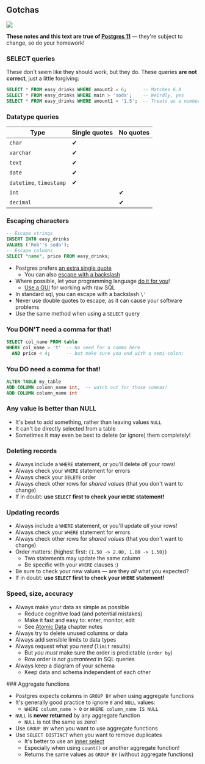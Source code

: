 ## Gotchas

![](./img/gotchas.jpg)

**These notes and this text are true of [Postgres 11](https://www.postgresql.org/docs/11/)** — they're subject to change, so do your homework!


### SELECT queries

These don't seem like they should work, but they do. These queries **are not correct**, just a little forgiving:

```sql
SELECT * FROM easy_drinks WHERE amount2 = 6;      -- Matches 6.0
SELECT * FROM easy_drinks WHERE main > 'soda';    -- Weirdly, yes
SELECT * FROM easy_drinks WHERE amount1 = '1.5';  -- Treats as a number
```

### Datatype queries

| Type                    | Single quotes | No quotes |
| ----------------------- | ------------- | --------- |
| `char`                  | ✔             |           |
| `varchar`               | ✔             |           |
| `text`                  | ✔             |           |
| `date`                  | ✔             |           |
| `datetime`, `timestamp` | ✔             |           |
| `int`                   |               | ✔         |
| `decimal`               |               | ✔         |


### Escaping characters

```sql
-- Escape strings
INSERT INTO easy_drinks
VALUES ('Rob''s soda');
-- Escape columns
SELECT "name", price FROM easy_drinks;
```

- Postgres prefers [an extra single quote](https://bit.ly/2xqzvKI)
    + You can also [escape with a backslash](https://bit.ly/2Rl4znu)
- Where possible, let your programming language [do it for you](https://stackoverflow.com/a/12317363)!
    + [Use a GUI](https://postgresapp.com/documentation/gui-tools.html) for working with raw SQL
- In standard sql, you can escape with a backslash `\'`
- Never use double quotes to escape, as it can cause your software problems
- Use the same method when using a `SELECT` query


### You DON'T need a comma for that!

```sql
SELECT col_name FROM table
WHERE col_name > 't'  -- No need for a comma here
  AND price < 4;      -- but make sure you end with a semi-colon;
```


### You DO need a comma for that!

```sql
ALTER TABLE my_table
ADD COLUMN column_name int,  -- watch out for those commas!
ADD COLUMN column_name int
```


### Any value is better than NULL

- It's best to add something, rather than leaving values `NULL`
- It can't be directly selected from a table
- Sometimes it may even be best to delete (or ignore) them completely!


### Deleting records

- Always include a `WHERE` statement, or you'll delete _all_ your rows!
- Always check your `WHERE` statement for errors
- Always check your `DELETE` order
- Always check other rows for _shared values_ (that you don't want to change)
- If in doubt: **use `SELECT` first to check your `WHERE` statement!**


### Updating records

- Always include a `WHERE` statement, or you'll update _all_ your rows!
- Always check your `WHERE` statement for errors
- Always check other rows for _shared values_ (that you don't want to change)
- Order matters: (highest first: `{1.50 -> 2.00, 1.00 -> 1.50}`)
    + Two statements may update the same column
    + Be specific with your `WHERE` clauses :)
- Be sure to check your new values — are they _all_ what you expected?
- If in doubt: **use `SELECT` first to check your `WHERE` statement!**


### Speed, size, accuracy

- Always make your data as simple as possible
    + Reduce cognitive load (and potential mistakes)
    + Make it fast and easy to: enter, monitor, edit
    + See [Atomic Data](#atomic-data) chapter notes
- Always try to delete unused columns or data
- Always add sensible limits to data types
- Always request what you _need_ (`limit` results)
    + But _you must_ make sure the order is predictable (`order by`)
    + Row order _is not guaranteed_ in SQL queries
- Always keep a diagram of your schema
    + Keep data and schema independent of each other


### Aggregate functions

- Postgres expects columns in `GROUP BY` when using aggregate functions
- It's generally good practice to ignore `0` and `NULL` values:
    + `WHERE column_name > 0` or `WHERE column_name IS NULL`
- `NULL` is **never returned** by any aggregate function
    + `NULL` is not the same as zero!
- Use `GROUP BY` when you want to use aggregate functions
- Use `SELECT DISTINCT` when you want to remove duplicates
    + It's better to use an [inner select](https://stackoverflow.com/a/14732410)
    + Especially when using `count()` or another aggregate function!
    + Returns the same values as `GROUP BY` (without aggregate functions)

